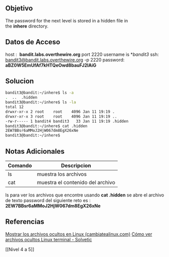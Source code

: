 ## Objetivo
The password for the next level is stored in a hidden file in the **inhere** directory.

## Datos de Acceso
host :  **bandit.labs.overthewire.org** port 2220
username is **bandit3*
ssh:  bandit3@bandit.labs.overthewire.org -p 2220
password: **aBZ0W5EmUfAf7kHTQeOwd8bauFJ2lAiG**
## Solucion

``` bash
bandit3@bandit:~/inhere$ ls -a
.  ..  .hidden
bandit3@bandit:~/inhere$ ls -la
total 12
drwxr-xr-x 2 root    root    4096 Jan 11 19:19 .
drwxr-xr-x 3 root    root    4096 Jan 11 19:19 ..
-rw-r----- 1 bandit4 bandit3   33 Jan 11 19:19 .hidden
bandit3@bandit:~/inhere$ cat .hidden
2EW7BBsr6aMMoJ2HjW067dm8EgX26xNe
bandit3@bandit:~/inhere$
```

## Notas Adicionales

| Comando | Descripcion |
| ---- | ----|
| ls| muestra los archivos|
| cat | muestra el contenido del archivo |

ls para ver los archivos que encontre 
usando **cat .hidden** se abre el archivo de texto 
password del siguiente reto es : **2EW7BBsr6aMMoJ2HjW067dm8EgX26xNe**
## Referencias

[Mostrar los archivos ocultos en Linux (cambiatealinux.com)](https://cambiatealinux.com/mostrar-los-archivos-ocultos-en-linux#:~:text=Desde%20el%20terminal%20con%20el,se%20muestran%20los%20archivos%20ocultos.)
[Cómo ver archivos ocultos Linux terminal - Solvetic](https://www.solvetic.com/tutoriales/article/5846-como-ver-archivos-ocultos-linux-terminal/)

[[Nivel 4 a 5]]



